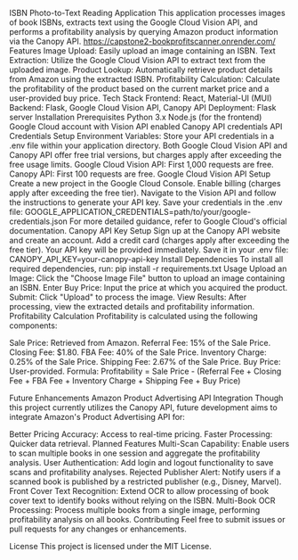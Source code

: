 ISBN Photo-to-Text Reading Application
This application processes images of book ISBNs, extracts text using the Google Cloud Vision API, and performs a profitability analysis by querying Amazon product information via the Canopy API.
https://capstone2-bookprofitscanner.onrender.com/
Features
Image Upload: Easily upload an image containing an ISBN.
Text Extraction: Utilize the Google Cloud Vision API to extract text from the uploaded image.
Product Lookup: Automatically retrieve product details from Amazon using the extracted ISBN.
Profitability Calculation: Calculate the profitability of the product based on the current market price and a user-provided buy price.
Tech Stack
Frontend: React, Material-UI (MUI)
Backend: Flask, Google Cloud Vision API, Canopy API
Deployment: Flask server
Installation
Prerequisites
Python 3.x
Node.js (for the frontend)
Google Cloud account with Vision API enabled
Canopy API credentials
API Credentials Setup
Environment Variables: Store your API credentials in a .env file within your application directory.
Both Google Cloud Vision API and Canopy API offer free trial versions, but charges apply after exceeding the free usage limits.
Google Cloud Vision API: First 1,000 requests are free.
Canopy API: First 100 requests are free.
Google Cloud Vision API Setup
Create a new project in the Google Cloud Console.
Enable billing (charges apply after exceeding the free tier).
Navigate to the Vision API and follow the instructions to generate your API key.
Save your credentials in the .env file: GOOGLE_APPLICATION_CREDENTIALS=path/to/your/google-credentials.json
For more detailed guidance, refer to Google Cloud's official documentation.
Canopy API Key Setup
Sign up at the Canopy API website and create an account.
Add a credit card (charges apply after exceeding the free tier).
Your API key will be provided immediately.
Save it in your .env file: CANOPY_API_KEY=your-canopy-api-key
Install Dependencies
To install all required dependencies, run: pip install -r requirements.txt
Usage
Upload an Image: Click the "Choose Image File" button to upload an image containing an ISBN.
Enter Buy Price: Input the price at which you acquired the product.
Submit: Click "Upload" to process the image.
View Results: After processing, view the extracted details and profitability information.
Profitability Calculation
Profitability is calculated using the following components:

Sale Price: Retrieved from Amazon.
Referral Fee: 15% of the Sale Price.
Closing Fee: $1.80.
FBA Fee: 40% of the Sale Price.
Inventory Charge: 0.25% of the Sale Price.
Shipping Fee: 2.67% of the Sale Price.
Buy Price: User-provided.
Formula:
Profitability = Sale Price - (Referral Fee + Closing Fee + FBA Fee + Inventory Charge + Shipping Fee + Buy Price)

Future Enhancements
Amazon Product Advertising API Integration
Though this project currently utilizes the Canopy API, future development aims to integrate Amazon's Product Advertising API for:

Better Pricing Accuracy: Access to real-time pricing.
Faster Processing: Quicker data retrieval.
Planned Features
Multi-Scan Capability: Enable users to scan multiple books in one session and aggregate the profitability analysis.
User Authentication: Add login and logout functionality to save scans and profitability analyses.
Rejected Publisher Alert: Notify users if a scanned book is published by a restricted publisher (e.g., Disney, Marvel).
Front Cover Text Recognition: Extend OCR to allow processing of book cover text to identify books without relying on the ISBN.
Multi-Book OCR Processing: Process multiple books from a single image, performing profitability analysis on all books.
Contributing
Feel free to submit issues or pull requests for any changes or enhancements.

License
This project is licensed under the MIT License.
